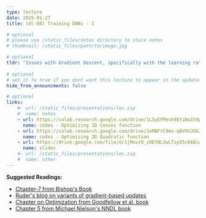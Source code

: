 ```yaml
---
type: lecture
date: 2025-01-27
title: (dl-08) Training DNNs - I

# optional
# please use /static_files/notes directory to store notes
# thumbnail: /static_files/path/to/image.jpg

# optional
tldr: "Issues with Gradient Descent, specifically with the learning rate "
  
# optional
# set it to true if you dont want this lecture to appear in the updates section
hide_from_announcments: false

# optional
links: 
    #- url: /static_files/presentations/lec.zip
    #  name: notes
    - url: https://colab.research.google.com/drive/1L5yEFMevk9EYiWa1V4p7-uTDA7cQEmCn?usp=sharing
      name: codes - Optimizing 1D Convex function
    - url: https://colab.research.google.com/drive/1eMBFrC9ms-qQVVUJOGJL1Pm28ehKKI4N?usp=sharing
      name: codes - Optimizing 2D Quadratic function
    - url: https://drive.google.com/file/d/1jMxvrO_zOEtNL3wLTayV5cKkBiw9rnq8/view?usp=sharing
      name: slides
    #- url: /static_files/presentations/lec.zip
    #  name: other
---
```


**Suggested Readings:**

- [Chapter-7 from Bishop's Book](https://www.bishopbook.com/)
- [Ruder's blog on variants of gradient-based updates](https://www.ruder.io/optimizing-gradient-descent/)
- [Chapter on Optimization from Goodfellow et al. book](https://www.deeplearningbook.org/contents/optimization.html)
- [Chapter 5 from Michael Nielson's NNDL book](http://neuralnetworksanddeeplearning.com/chap5.html)

